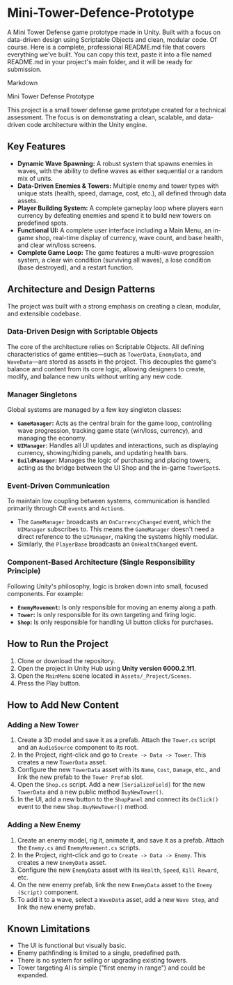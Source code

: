 # Mini-Tower-Defence-Prototype
A Mini Tower Defense game prototype made in Unity. Built with a focus on data-driven design using Scriptable Objects and clean, modular code.
Of course. Here is a complete, professional README.md file that covers everything we've built. You can copy this text, paste it into a file named README.md in your project's main folder, and it will be ready for submission.

Markdown

Mini Tower Defense Prototype

This project is a small tower defense game prototype created for a technical assessment. The focus is on demonstrating a clean, scalable, and data-driven code architecture within the Unity engine.

## Key Features
* **Dynamic Wave Spawning:** A robust system that spawns enemies in waves, with the ability to define waves as either sequential or a random mix of units.
* **Data-Driven Enemies & Towers:** Multiple enemy and tower types with unique stats (health, speed, damage, cost, etc.), all defined through data assets.
* **Player Building System:** A complete gameplay loop where players earn currency by defeating enemies and spend it to build new towers on predefined spots.
* **Functional UI:** A complete user interface including a Main Menu, an in-game shop, real-time display of currency, wave count, and base health, and clear win/loss screens.
* **Complete Game Loop:** The game features a multi-wave progression system, a clear win condition (surviving all waves), a lose condition (base destroyed), and a restart function.

## Architecture and Design Patterns

The project was built with a strong emphasis on creating a clean, modular, and extensible codebase.

### Data-Driven Design with Scriptable Objects
The core of the architecture relies on Scriptable Objects. All defining characteristics of game entities—such as `TowerData`, `EnemyData`, and `WaveData`—are stored as assets in the project. This decouples the game's balance and content from its core logic, allowing designers to create, modify, and balance new units without writing any new code.

### Manager Singletons
Global systems are managed by a few key singleton classes:
* **`GameManager`:** Acts as the central brain for the game loop, controlling wave progression, tracking game state (win/loss, currency), and managing the economy.
* **`UIManager`:** Handles all UI updates and interactions, such as displaying currency, showing/hiding panels, and updating health bars.
* **`BuildManager`:** Manages the logic of purchasing and placing towers, acting as the bridge between the UI Shop and the in-game `TowerSpot`s.

### Event-Driven Communication
To maintain low coupling between systems, communication is handled primarily through C# `event`s and `Action`s.
* The `GameManager` broadcasts an `OnCurrencyChanged` event, which the `UIManager` subscribes to. This means the `GameManager` doesn't need a direct reference to the `UIManager`, making the systems highly modular.
* Similarly, the `PlayerBase` broadcasts an `OnHealthChanged` event.

### Component-Based Architecture (Single Responsibility Principle)
Following Unity's philosophy, logic is broken down into small, focused components. For example:
* **`EnemyMovement`:** Is only responsible for moving an enemy along a path.
* **`Tower`:** Is only responsible for its own targeting and firing logic.
* **`Shop`:** Is only responsible for handling UI button clicks for purchases.

## How to Run the Project
1. Clone or download the repository.
2. Open the project in Unity Hub using **Unity version 6000.2.1f1**.
3. Open the `MainMenu` scene located in `Assets/_Project/Scenes`.
4. Press the Play button.

## How to Add New Content

### Adding a New Tower
1. Create a 3D model and save it as a prefab. Attach the `Tower.cs` script and an `AudioSource` component to its root.
2. In the Project, right-click and go to `Create -> Data -> Tower`. This creates a new `TowerData` asset.
3. Configure the new `TowerData` asset with its `Name`, `Cost`, `Damage`, etc., and link the new prefab to the `Tower Prefab` slot.
4. Open the `Shop.cs` script. Add a new `[SerializeField]` for the new `TowerData` and a new public method `BuyNewTower()`.
5. In the UI, add a new button to the `ShopPanel` and connect its `OnClick()` event to the new `Shop.BuyNewTower()` method.

### Adding a New Enemy
1. Create an enemy model, rig it, animate it, and save it as a prefab. Attach the `Enemy.cs` and `EnemyMovement.cs` scripts.
2. In the Project, right-click and go to `Create -> Data -> Enemy`. This creates a new `EnemyData` asset.
3. Configure the new `EnemyData` asset with its `Health`, `Speed`, `Kill Reward`, etc.
4. On the new enemy prefab, link the new `EnemyData` asset to the `Enemy (Script)` component.
5. To add it to a wave, select a `WaveData` asset, add a new `Wave Step`, and link the new enemy prefab.

## Known Limitations
* The UI is functional but visually basic.
* Enemy pathfinding is limited to a single, predefined path.
* There is no system for selling or upgrading existing towers.
* Tower targeting AI is simple ("first enemy in range") and could be expanded.
